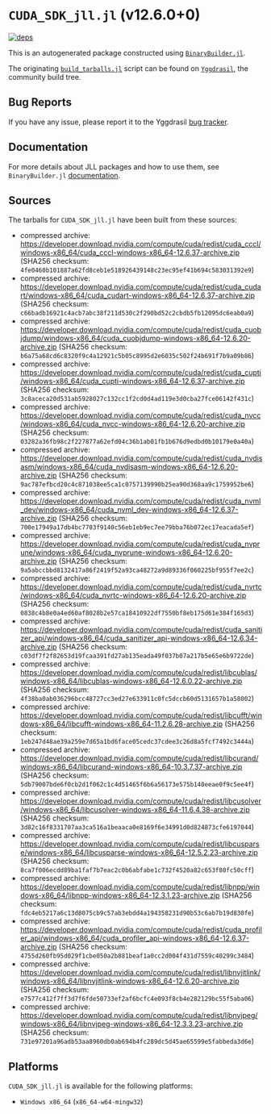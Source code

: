 # `CUDA_SDK_jll.jl` (v12.6.0+0)

[![deps](https://juliahub.com/docs/CUDA_SDK_jll/deps.svg)](https://juliahub.com/ui/Packages/General/CUDA_SDK_jll/)

This is an autogenerated package constructed using [`BinaryBuilder.jl`](https://github.com/JuliaPackaging/BinaryBuilder.jl).

The originating [`build_tarballs.jl`](https://github.com/JuliaPackaging/Yggdrasil/blob/aaebeab926b947eb3f8874887ba6ec1b3bb2d37c/C/CUDA/CUDA_SDK@12.6/build_tarballs.jl) script can be found on [`Yggdrasil`](https://github.com/JuliaPackaging/Yggdrasil/), the community build tree.

## Bug Reports

If you have any issue, please report it to the Yggdrasil [bug tracker](https://github.com/JuliaPackaging/Yggdrasil/issues).

## Documentation

For more details about JLL packages and how to use them, see `BinaryBuilder.jl` [documentation](https://docs.binarybuilder.org/stable/jll/).

## Sources

The tarballs for `CUDA_SDK_jll.jl` have been built from these sources:

* compressed archive: https://developer.download.nvidia.com/compute/cuda/redist/cuda_cccl/windows-x86_64/cuda_cccl-windows-x86_64-12.6.37-archive.zip (SHA256 checksum: `4fe0460b101887a62fd8ceb1e518926439148c23ec95ef41b694c583031392e9`)
* compressed archive: https://developer.download.nvidia.com/compute/cuda/redist/cuda_cudart/windows-x86_64/cuda_cudart-windows-x86_64-12.6.37-archive.zip (SHA256 checksum: `c66badb16921c4acb7abc38f211d530c2f290bd52c2cbdb5fb12095dc6eab0a9`)
* compressed archive: https://developer.download.nvidia.com/compute/cuda/redist/cuda_cuobjdump/windows-x86_64/cuda_cuobjdump-windows-x86_64-12.6.20-archive.zip (SHA256 checksum: `b6a75a68cd6c8320f9c4a12921c5b05c8995d2e6035c502f24b691f7b9a09b86`)
* compressed archive: https://developer.download.nvidia.com/compute/cuda/redist/cuda_cupti/windows-x86_64/cuda_cupti-windows-x86_64-12.6.37-archive.zip (SHA256 checksum: `3c8aceca20d531ab5928027c132cc1f2cd0d4ad119e3d0cba27fce06142f431c`)
* compressed archive: https://developer.download.nvidia.com/compute/cuda/redist/cuda_nvcc/windows-x86_64/cuda_nvcc-windows-x86_64-12.6.20-archive.zip (SHA256 checksum: `03282a36fb98c2f227877a62efd04c36b1ab01fb1b676d9edbd0b10179e0a40a`)
* compressed archive: https://developer.download.nvidia.com/compute/cuda/redist/cuda_nvdisasm/windows-x86_64/cuda_nvdisasm-windows-x86_64-12.6.20-archive.zip (SHA256 checksum: `9ac787efbcd20c4c871038ee5ca1c0757139990b25ea90d368aa9c1759952be6`)
* compressed archive: https://developer.download.nvidia.com/compute/cuda/redist/cuda_nvml_dev/windows-x86_64/cuda_nvml_dev-windows-x86_64-12.6.37-archive.zip (SHA256 checksum: `700e17949a17db4bc7703f9140c56eb1eb9ec7ee79bba76b072ec17eacada5ef`)
* compressed archive: https://developer.download.nvidia.com/compute/cuda/redist/cuda_nvprune/windows-x86_64/cuda_nvprune-windows-x86_64-12.6.20-archive.zip (SHA256 checksum: `9a5abccbbd8132417a86f2419f52a93ca48272a9d89336f060225bf955f7ee2c`)
* compressed archive: https://developer.download.nvidia.com/compute/cuda/redist/cuda_nvrtc/windows-x86_64/cuda_nvrtc-windows-x86_64-12.6.20-archive.zip (SHA256 checksum: `0838c4b8e0a4ed60af8028b2e57ca18410922df7550bf8eb175d61e384f165d3`)
* compressed archive: https://developer.download.nvidia.com/compute/cuda/redist/cuda_sanitizer_api/windows-x86_64/cuda_sanitizer_api-windows-x86_64-12.6.34-archive.zip (SHA256 checksum: `c03df7f2f82653d19fcaa391fd27ab135eada49f037b07a217b5e65e6b9722de`)
* compressed archive: https://developer.download.nvidia.com/compute/cuda/redist/libcublas/windows-x86_64/libcublas-windows-x86_64-12.6.0.22-archive.zip (SHA256 checksum: `4f38ba0ab036296bcc48727cc3ed27e633911c0fc5dccb60d5131657b1a58002`)
* compressed archive: https://developer.download.nvidia.com/compute/cuda/redist/libcufft/windows-x86_64/libcufft-windows-x86_64-11.2.6.28-archive.zip (SHA256 checksum: `1eb247d48ae39a259e7d65a1bd6face05cedc37cdee3c26d8a5fcf7492c3444a`)
* compressed archive: https://developer.download.nvidia.com/compute/cuda/redist/libcurand/windows-x86_64/libcurand-windows-x86_64-10.3.7.37-archive.zip (SHA256 checksum: `5db79007bde6f0cb2d1f062c1c4d51465f6b6a56173e575b140eeae0f9c5ee4f`)
* compressed archive: https://developer.download.nvidia.com/compute/cuda/redist/libcusolver/windows-x86_64/libcusolver-windows-x86_64-11.6.4.38-archive.zip (SHA256 checksum: `3d82c16f8331707aa3ca516a1beaaca0e8169f6e34991d0d824873cfe6197044`)
* compressed archive: https://developer.download.nvidia.com/compute/cuda/redist/libcusparse/windows-x86_64/libcusparse-windows-x86_64-12.5.2.23-archive.zip (SHA256 checksum: `8ca7f006ecdd89ba1faf7b7eac2c0b6abfabe1c732f4520a82c653f80fc50cff`)
* compressed archive: https://developer.download.nvidia.com/compute/cuda/redist/libnpp/windows-x86_64/libnpp-windows-x86_64-12.3.1.23-archive.zip (SHA256 checksum: `fdc4eb5217a6c13d8075cb9c57ab3ebdd4a194358231d90b53c6ab7b19d830fe`)
* compressed archive: https://developer.download.nvidia.com/compute/cuda/redist/cuda_profiler_api/windows-x86_64/cuda_profiler_api-windows-x86_64-12.6.37-archive.zip (SHA256 checksum: `4755d260fb95d029f1cbe050a2b881beaf1a0cc2d004f431d7559c40299c3484`)
* compressed archive: https://developer.download.nvidia.com/compute/cuda/redist/libnvjitlink/windows-x86_64/libnvjitlink-windows-x86_64-12.6.20-archive.zip (SHA256 checksum: `e7577c412f7ff3d7f6fde50733ef2af6bcfc4e093f8cb4e282129bc55f5aba06`)
* compressed archive: https://developer.download.nvidia.com/compute/cuda/redist/libnvjpeg/windows-x86_64/libnvjpeg-windows-x86_64-12.3.3.23-archive.zip (SHA256 checksum: `731e97201a96adb53aa8960db0ab694b4fc289dc5d45ae65599e5fabbeda3d6e`)

## Platforms

`CUDA_SDK_jll.jl` is available for the following platforms:

* `Windows x86_64` (`x86_64-w64-mingw32`)
